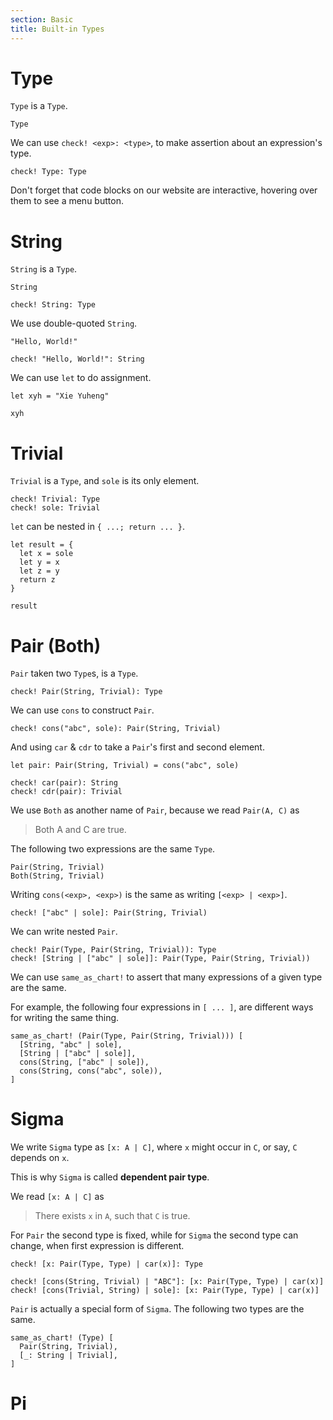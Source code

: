 ```yaml
---
section: Basic
title: Built-in Types
---
```


# Type

`Type` is a `Type`.

``` cicada
Type
```

We can use `check! <exp>: <type>`,
to make assertion about an expression's type.

``` cicada
check! Type: Type
```

Don't forget that code blocks on our website are interactive,
hovering over them to see a menu button.

# String

`String` is a `Type`.

``` cicada
String

check! String: Type
```

We use double-quoted `String`.

``` cicada
"Hello, World!"

check! "Hello, World!": String
```

We can use `let` to do assignment.

``` cicada
let xyh = "Xie Yuheng"

xyh
```

# Trivial

`Trivial` is a `Type`, and `sole` is its only element.

``` cicada
check! Trivial: Type
check! sole: Trivial
```

`let` can be nested in `{ ...; return ... }`.

``` cicada
let result = {
  let x = sole
  let y = x
  let z = y
  return z
}

result
```

# Pair (Both)

`Pair` taken two `Type`s, is a `Type`.

``` cicada
check! Pair(String, Trivial): Type
```

We can use `cons` to construct `Pair`.

``` cicada
check! cons("abc", sole): Pair(String, Trivial)
```

And using `car` & `cdr` to take a `Pair`'s first and second element.

``` cicada
let pair: Pair(String, Trivial) = cons("abc", sole)

check! car(pair): String
check! cdr(pair): Trivial
```

We use `Both` as another name of `Pair`,
because we read `Pair(A, C)` as

> Both A and C are true.

The following two expressions are the same `Type`.

``` cicada
Pair(String, Trivial)
Both(String, Trivial)
```

Writing `cons(<exp>, <exp>)` is the same as writing `[<exp> | <exp>]`.

``` cicada
check! ["abc" | sole]: Pair(String, Trivial)
```

We can write nested `Pair`.

``` cicada
check! Pair(Type, Pair(String, Trivial)): Type
check! [String | ["abc" | sole]]: Pair(Type, Pair(String, Trivial))
```

We can use `same_as_chart!` to assert that
many expressions of a given type are the same.

For example, the following four expressions in `[ ... ]`,
are different ways for writing the same thing.

``` cicada
same_as_chart! (Pair(Type, Pair(String, Trivial))) [
  [String, "abc" | sole],
  [String | ["abc" | sole]],
  cons(String, ["abc" | sole]),
  cons(String, cons("abc", sole)),
]
```

# Sigma

We write `Sigma` type as `[x: A | C]`,
where `x` might occur in `C`, or say, `C` depends on `x`.

This is why `Sigma` is called **dependent pair type**.

We read `[x: A | C]` as

> There exists `x` in `A`, such that `C` is true.

For `Pair` the second type is fixed,
while for `Sigma` the second type can change,
when first expression is different.

``` cicada
check! [x: Pair(Type, Type) | car(x)]: Type

check! [cons(String, Trivial) | "ABC"]: [x: Pair(Type, Type) | car(x)]
check! [cons(Trivial, String) | sole]: [x: Pair(Type, Type) | car(x)]
```

`Pair` is actually a special form of `Sigma`.
The following two types are the same.

``` cicada
same_as_chart! (Type) [
  Pair(String, Trivial),
  [_: String | Trivial],
]
```

# Pi
